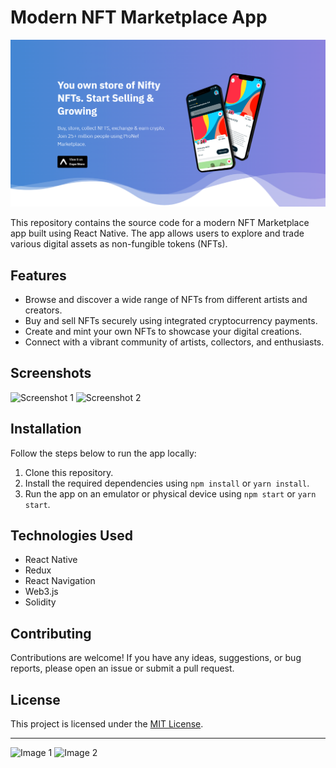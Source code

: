 # Modern NFT Marketplace App

![Banner Image](https://github.com/MaizNadeem/NFT-Marketplace/blob/main/Banner.png)

This repository contains the source code for a modern NFT Marketplace app built using React Native. The app allows users to explore and trade various digital assets as non-fungible tokens (NFTs).

## Features

- Browse and discover a wide range of NFTs from different artists and creators.
- Buy and sell NFTs securely using integrated cryptocurrency payments.
- Create and mint your own NFTs to showcase your digital creations.
- Connect with a vibrant community of artists, collectors, and enthusiasts.

## Screenshots

![Screenshot 1](https://example.com/screenshot1.png)
![Screenshot 2](https://example.com/screenshot2.png)

## Installation

Follow the steps below to run the app locally:

1. Clone this repository.
2. Install the required dependencies using `npm install` or `yarn install`.
3. Run the app on an emulator or physical device using `npm start` or `yarn start`.

## Technologies Used

- React Native
- Redux
- React Navigation
- Web3.js
- Solidity

## Contributing

Contributions are welcome! If you have any ideas, suggestions, or bug reports, please open an issue or submit a pull request.

## License

This project is licensed under the [MIT License](LICENSE).

---

![Image 1](https://example.com/image1.png)
![Image 2](https://example.com/image2.png)


